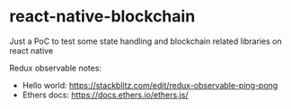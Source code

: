 # react-native-blockchain
Just a PoC to test some state handling and blockchain related libraries on react native

Redux observable notes: 

- Hello world: https://stackblitz.com/edit/redux-observable-ping-pong
- Ethers docs: https://docs.ethers.io/ethers.js/

